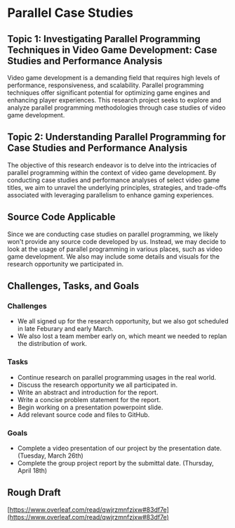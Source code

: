 # Parallel Case Studies

## Topic 1: Investigating Parallel Programming Techniques in Video Game Development: Case Studies and Performance Analysis
Video game development is a demanding field that requires high levels of performance, responsiveness, and scalability.
Parallel programming techniques offer significant potential for optimizing game engines and enhancing player experiences.
This research project seeks to explore and analyze parallel programming methodologies through case studies of video game development.

## Topic 2: Understanding Parallel Programming for Case Studies and Performance Analysis
The objective of this research endeavor is to delve into the intricacies of parallel programming within the context of video game development.
By conducting case studies and performance analyses of select video game titles, we aim to unravel the underlying principles, strategies, and trade-offs associated with leveraging parallelism to enhance gaming experiences.

## Source Code Applicable
Since we are conducting case studies on parallel programming, we likely won't provide any source code developed by us.
Instead, we may decide to look at the usage of parallel programming in various places, such as video game development.
We also may include some details and visuals for the research opportunity we participated in.

## Challenges, Tasks, and Goals
### Challenges
- We all signed up for the research opportunity, but we also got scheduled in late Feburary and early March.
- We also lost a team member early on, which meant we needed to replan the distribution of work.

### Tasks
- Continue research on parallel programming usages in the real world.
- Discuss the research opportunity we all participated in.
- Write an abstract and introduction for the report.
- Write a concise problem statement for the report.
- Begin working on a presentation powerpoint slide.
- Add relevant source code and files to GitHub.

### Goals
- Complete a video presentation of our project by the presentation date. (Tuesday, March 26th)
- Complete the group project report by the submittal date. (Thursday, April 18th)

## Rough Draft
[https://www.overleaf.com/read/qwjrzmnfzjxw#83df7e](https://www.overleaf.com/read/qwjrzmnfzjxw#83df7e)

